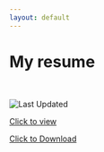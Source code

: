 ```yaml
---
layout: default
---
```


<h1> My resume </h1>
<br>

![Last Updated][updated-shield]

<a href="/assets/pdf/CorbenR_Resume.pdf" target="_blank" rel="noopener noreferrer">Click to view</a>

<a href="/assets/pdf/CorbenR_Resume.pdf" download> Click to Download </a>

[updated-shield]: https://img.shields.io/badge/Updated-3%2F7-green
